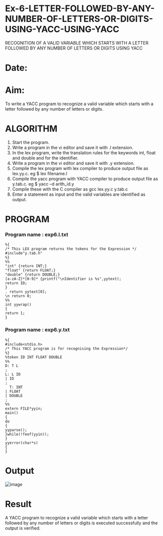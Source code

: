 # Ex-6-LETTER-FOLLOWED-BY-ANY-NUMBER-OF-LETTERS-OR-DIGITS-USING-YACC-USING-YACC
RECOGNITION OF A VALID VARIABLE WHICH STARTS WITH A LETTER FOLLOWED BY ANY NUMBER OF LETTERS OR DIGITS USING YACC
# Date:
# Aim:
To write a YACC program to recognize a valid variable which starts with a letter followed by any number of letters or digits.
# ALGORITHM
1.	Start the program.
2.	Write a program in the vi editor and save it with .l extension.
3.	In the lex program, write the translation rules for the keywords int, float and double and for the identifier.
4.	Write a program in the vi editor and save it with .y extension.
5.	Compile the lex program with lex compiler to produce output file as lex.yy.c. eg $ lex filename.l
6.	Compile the yacc program with YACC compiler to produce output file as y.tab.c. eg $ yacc –d arith_id.y
7.	Compile these with the C compiler as gcc lex.yy.c y.tab.c
8.	Enter a statement as input and the valid variables are identified as output.
# PROGRAM
### Program name : exp6.l.txt
```
%{ 
/* This LEX program returns the tokens for the Expression */ 
#include"y.tab.h" 
%} 
%% 
"int" {return INT;} 
"float" {return FLOAT;} 
"double" {return DOUBLE;} 
[a-zA-Z]*[0-9]* {printf("\nIdentifier is %s",yytext); 
return ID; 
} 
. return yytext[0]; 
\n return 0; 
%% 
int yywrap() 
{ 
return 1;
}
```
### Program name : exp6.y.txt
```
%{ 
#include<stdio.h> 
/* This YACC program is for recognising the Expression*/ 
%} 
%token ID INT FLOAT DOUBLE 
%% 
D: T L 
; 
L: L ID 
| ID 
; 
  T: INT 
| FLOAT 
| DOUBLE 
; 
%% 
extern FILE*yyin; 
main() 
{ 
do 
{ 
yyparse(); 
}while(!feof(yyin)); 
} 
yyerror(char*s) 
{ 
}
```

# Output
![image](https://github.com/Prem-Kumar13122004/Ex-6-LETTER-FOLLOWED-BY-ANY-NUMBER-OF-LETTERS-OR-DIGITS-USING-YACC-USING-YACC/assets/119291590/ef3813dc-93e1-4447-b428-e6f313917f19)

# Result
A YACC program to recognize a valid variable which starts with a letter followed by any number of letters or digits is executed successfully and the output is verified.



